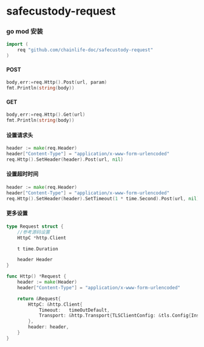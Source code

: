 # safecustody-request

### go mod 安装
```go
import (
    req "github.com/chainlife-doc/safecustody-request"
)

```
#### POST
```go
body,err:=req.Http().Post(url, param)
fmt.Println(string(body))
```
#### GET
```go
body,err:=req.Http().Get(url)
fmt.Println(string(body))
```
#### 设置请求头
```go
header := make(req.Header)
header["Content-Type"] = "application/x-www-form-urlencoded"
req.Http().SetHeader(header).Post(url, nil)
```
#### 设置超时时间
```go
header := make(req.Header)
header["Content-Type"] = "application/x-www-form-urlencoded"
req.Http().SetHeader(header).SetTimeout(1 * time.Second).Post(url, nil)
```

#### 更多设置
```go
type Request struct {
    //参考源码设置
    HttpC *http.Client

    t time.Duration

    header Header
}
```

```go
func Http() *Request {
	header := make(Header)
	header["Content-Type"] = "application/x-www-form-urlencoded"

	return &Request{
		HttpC: &http.Client{
			Timeout:   timeOutDefault,
			Transport: &http.Transport{TLSClientConfig: &tls.Config{InsecureSkipVerify: InsecureSkipVerify}},
		},
		header: header,
	}
}
```
